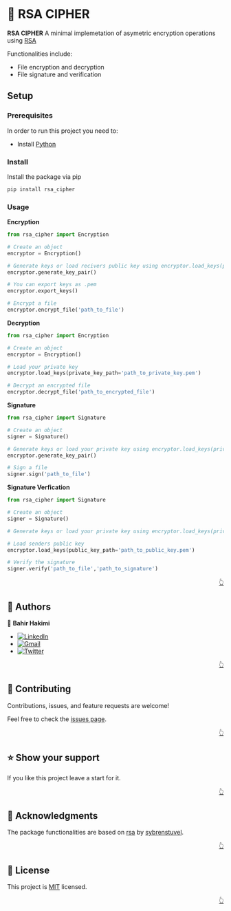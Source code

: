 <!-- PROJECT DESCRIPTION -->

# 📖 RSA CIPHER <a name="about-project"></a>

**RSA CIPHER** A minimal implemetation of asymetric encryption operations using [RSA](<https://en.wikipedia.org/wiki/RSA_(cryptosystem)>)

Functionalities include:

- File encryption and decryption
- File signature and verification

## Setup

### Prerequisites

In order to run this project you need to:

- Install [Python](https://www.python.org/)

### Install

Install the package via pip

```bash
pip install rsa_cipher
```

### Usage

**Encryption**

```python
from rsa_cipher import Encryption

# Create an object
encryptor = Encryption()

# Generate keys or load recivers public key using encryptor.load_keys(public_key_path='path_to_public_key.pem')
encryptor.generate_key_pair()

# You can export keys as .pem
encryptor.export_keys()

# Encrypt a file
encryptor.encrypt_file('path_to_file')

```

**Decryption**

```python
from rsa_cipher import Encryption

# Create an object
encryptor = Encryption()

# Load your private key
encryptor.load_keys(private_key_path='path_to_private_key.pem')

# Decrypt an encrypted file
encryptor.decrypt_file('path_to_encrypted_file')

```

**Signature**

```python
from rsa_cipher import Signature

# Create an object
signer = Signature()

# Generate keys or load your private key using encryptor.load_keys(private_key_path='path_to_private_key.pem')
encryptor.generate_key_pair()

# Sign a file
signer.sign('path_to_file')

```

**Signature Verfication**

```python
from rsa_cipher import Signature

# Create an object
signer = Signature()

# Generate keys or load your private key using encryptor.load_keys(private_key_path='path_to_private_key.pem')

# Load senders public key
encryptor.load_keys(public_key_path='path_to_public_key.pem')

# Verify the signature
signer.verify('path_to_file','path_to_signature')

```

<p align="right"><a href="#readme-top">👆</a></p>

<!-- AUTHORS -->

## 👥 Authors <a name="authors"></a>

👤 **Bahir Hakimi**

- <a href='https://www.linkedin.com/in/bahir-hakimi/' target="_blank"><img alt='LinkedIn' src='https://img.shields.io/badge/Bahir_Hakimi-100000?style=flat&logo=LinkedIn&logoColor=white&labelColor=0099FF&color=0099FF'/></a>
- <a href='mailto:bahirhakimy2020@gmail.com' target="_blank"><img alt='Gmail' src='https://img.shields.io/badge/Bahir_Hakimi-100000?style=flat&logo=Gmail&logoColor=FFFFFF&labelColor=FF2C10&color=FF2C10'/></a>
- <a href='https://twitter.com/bahir_hakimi_' target="_blank"><img alt='Twitter' src='https://img.shields.io/badge/Bahir_Hakimi-100000?style=flat&logo=Twitter&logoColor=FFFFFF&labelColor=0DE3FF&color=0DE3FF'/></a>

<p align="right"><a href="#readme-top">👆</a></p>

<!-- Contributing -->

## 🤝 Contributing <a name="contributing"></a>

Contributions, issues, and feature requests are welcome!

Feel free to check the [issues page](../../issues/).

<p align="right"><a href="#readme-top">👆</a></p>

<!-- Show your support -->

## ⭐️ Show your support <a name="support"></a>

If you like this project leave a start for it.

<p align="right"><a href="#readme-top">👆</a></p>

<!-- ACKNOWLEDGEMENTS -->

## 🙏 Acknowledgments <a name="acknowledgements"></a>

The package functionalities are based on [rsa](https://pypi.org/project/rsa/) by [sybrenstuvel](https://pypi.org/user/sybrenstuvel/).

<p align="right"><a href="#readme-top">👆</a></p>

<!-- LICENSE -->

## 📝 License <a name="license"></a>

This project is [MIT](./LICENSE) licensed.

<p align="right"><a href="#readme-top">👆</a></p>
